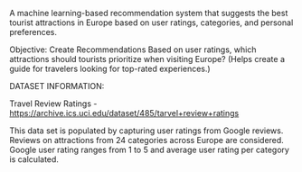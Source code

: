 A machine learning-based recommendation system that suggests the best tourist attractions in Europe based on user ratings, categories, and personal preferences.

Objective:
    Create Recommendations
        Based on user ratings, which attractions should tourists prioritize when visiting Europe?
    (Helps create a guide for travelers looking for top-rated experiences.)

DATASET INFORMATION:

Travel Review Ratings - https://archive.ics.uci.edu/dataset/485/tarvel+review+ratings

This data set is populated by capturing user ratings from Google reviews. Reviews on attractions from 24 categories across Europe are considered. Google user rating ranges from 1 to 5 and average user rating per category is calculated. 
